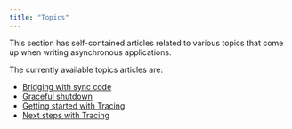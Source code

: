 ```yaml
---
title: "Topics"
---
```


This section has self-contained articles related to various topics
that come up when writing asynchronous applications.

The currently available topics articles are:

 * [Bridging with sync code](/tokio/topics/bridging)
 * [Graceful shutdown](/tokio/topics/shutdown)
 * [Getting started with Tracing](/tokio/topics/tracing)
 * [Next steps with Tracing](/tokio/topics/tracing-next-steps)
